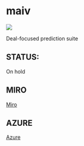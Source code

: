 # maiv

<a target="_blank" href="https://cookiecutter-data-science.drivendata.org/">
    <img src="https://img.shields.io/badge/CCDS-Project%20template-328F97?logo=cookiecutter" />
</a>

Deal-focused prediction suite

## STATUS:

On hold

## MIRO

<a target="_blank" href="enter miro link">
    Miro
</a>

## AZURE

<a target="_blank" href="enter azure link">
    Azure
</a>
